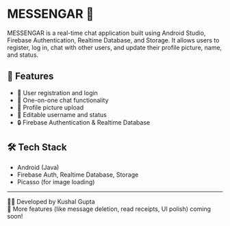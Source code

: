 # MESSENGAR 🚀

MESSENGAR is a real-time chat application built using Android Studio, Firebase Authentication, Realtime Database, and Storage. It allows users to register, log in, chat with other users, and update their profile picture, name, and status.

## 🔧 Features
- 📱 User registration and login
- 💬 One-on-one chat functionality
- 📸 Profile picture upload
- 📝 Editable username and status
- 🔒 Firebase Authentication & Realtime Database

## 🛠️ Tech Stack
- Android (Java)
- Firebase Auth, Realtime Database, Storage
- Picasso (for image loading)

---

👨‍💻 Developed by Kushal Gupta  
📌 More features (like message deletion, read receipts, UI polish) coming soon!
